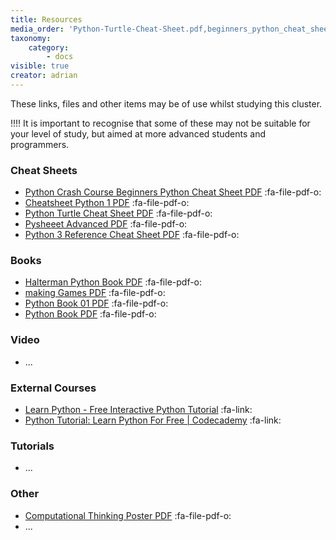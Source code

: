 ```yaml
---
title: Resources
media_order: 'Python-Turtle-Cheat-Sheet.pdf,beginners_python_cheat_sheet_pcc_all.pdf,cheatsheet-python-1.pdf,computational-thinking-poster.pdf,Haltermanpythonbook.pdf,makinggames.pdf,pysheeet-advanced.pdf,python_book_01.pdf,Python3_reference_cheat_sheet.pdf,pythonbook.pdf'
taxonomy:
    category:
        - docs
visible: true
creator: adrian
---
```


These links, files and other items may be of use whilst studying this cluster.

!!!! It is important to recognise that some of these may not be suitable for your level of study, but aimed at more advanced students and programmers.

### Cheat Sheets
* [Python Crash Course Beginners Python Cheat Sheet PDF](beginners_python_cheat_sheet_pcc_all.pdf) :fa-file-pdf-o:
* [Cheatsheet Python 1 PDF](cheatsheet-python-1.pdf) :fa-file-pdf-o:
* [Python Turtle Cheat Sheet PDF](Python-Turtle-Cheat-Sheet.pdf) :fa-file-pdf-o:
* [Pysheeet Advanced PDF](pysheeet-advanced.pdf) :fa-file-pdf-o: 
* [Python 3 Reference Cheat Sheet PDF](Python3_reference_cheat_sheet.pdf) :fa-file-pdf-o:

### Books
* [Halterman Python Book PDF](Haltermanpythonbook.pdf) :fa-file-pdf-o:
* [making Games PDF](makinggames.pdf) :fa-file-pdf-o:
* [Python Book 01 PDF](python_book_01.pdf) :fa-file-pdf-o:
* [Python Book PDF](pythonbook.pdf) :fa-file-pdf-o:

### Video
* ...

### External Courses
* [Learn Python - Free Interactive Python Tutorial](https://www.learnpython.org/) :fa-link:
* [Python Tutorial: Learn Python For Free | Codecademy](https://www.codecademy.com/learn/learn-python) :fa-link:

### Tutorials
* ...

### Other
* [Computational Thinking Poster PDF](computational-thinking-poster.pdf) :fa-file-pdf-o:
* ...
